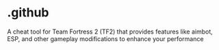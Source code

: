 # .github
A cheat tool for Team Fortress 2 (TF2) that provides features like aimbot, ESP, and other gameplay modifications to enhance your performance
